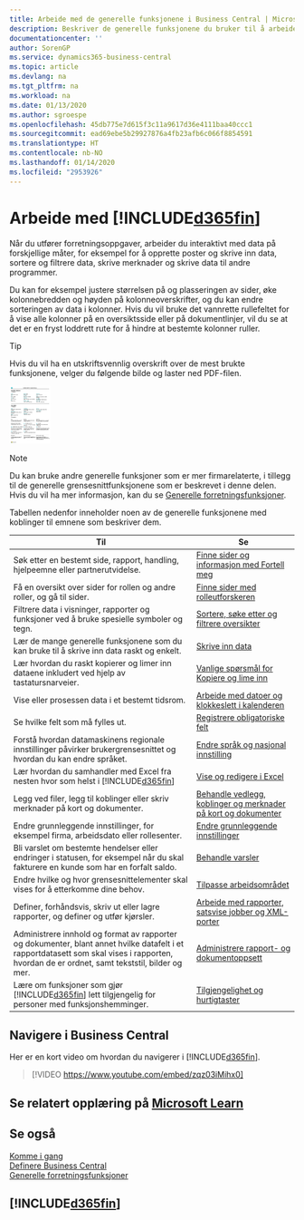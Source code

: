 ```yaml
---
title: Arbeide med de generelle funksjonene i Business Central | Microsoft-dokumentasjon
description: Beskriver de generelle funksjonene du bruker til å arbeide med data i Business Central, for eksempel angi verdier, sortere data og bytte visninger.
documentationcenter: ''
author: SorenGP
ms.service: dynamics365-business-central
ms.topic: article
ms.devlang: na
ms.tgt_pltfrm: na
ms.workload: na
ms.date: 01/13/2020
ms.author: sgroespe
ms.openlocfilehash: 45db775e7d615f3c11a9617d36e4111baa40ccc1
ms.sourcegitcommit: ead69ebe5b29927876a4fb23afb6c066f8854591
ms.translationtype: HT
ms.contentlocale: nb-NO
ms.lasthandoff: 01/14/2020
ms.locfileid: "2953926"
---
```

# <a name="working-with-included365finincludesd365fin_mdmd"></a>Arbeide med [!INCLUDE[d365fin](includes/d365fin_md.md)]
Når du utfører forretningsoppgaver, arbeider du interaktivt med data på forskjellige måter, for eksempel for å opprette poster og skrive inn data, sortere og filtrere data, skrive merknader og skrive data til andre programmer.

Du kan for eksempel justere størrelsen på og plasseringen av sider, øke kolonnebredden og høyden på kolonneoverskrifter, og du kan endre sorteringen av data i kolonner. Hvis du vil bruke det vannrette rullefeltet for å vise alle kolonner på en oversiktsside eller på dokumentlinjer, vil du se at det er en fryst loddrett rute for å hindre at bestemte kolonner ruller.

> [!TIP]
> Hvis du vil ha en utskriftsvennlig overskrift over de mest brukte funksjonene, velger du følgende bilde og laster ned PDF-filen.
>
> [ ![](media/cheat_sheet_inline.png) ](media/cheat_sheet.pdf)

> [!NOTE]
> Du kan bruke andre generelle funksjoner som er mer firmarelaterte, i tillegg til de generelle grensesnittfunksjonene som er beskrevet i denne delen. Hvis du vil ha mer informasjon, kan du se [Generelle forretningsfunksjoner](ui-across-business-areas.md).

Tabellen nedenfor inneholder noen av de generelle funksjonene med koblinger til emnene som beskriver dem.

| Til | Se |
| --- | --- |
|Søk etter en bestemt side, rapport, handling, hjelpeemne eller partnerutvidelse. |[Finne sider og informasjon med Fortell meg](ui-search.md) |
|Få en oversikt over sider for rollen og andre roller, og gå til sider.|[Finne sider med rolleutforskeren](ui-role-explorer.md)|
| Filtrere data i visninger, rapporter og funksjoner ved å bruke spesielle symboler og tegn. |[Sortere, søke etter og filtrere oversikter](ui-enter-criteria-filters.md) |
|Lær de mange generelle funksjonene som du kan bruke til å skrive inn data raskt og enkelt.|[Skrive inn data](ui-enter-data.md)|
|Lær hvordan du raskt kopierer og limer inn dataene inkludert ved hjelp av tastatursnarveier.|[Vanlige spørsmål for Kopiere og lime inn](ui-copy-paste.md)|
| Vise eller prosessen data i et bestemt tidsrom. |[Arbeide med datoer og klokkeslett i kalenderen](ui-enter-date-ranges.md) |
| Se hvilke felt som må fylles ut. |[Registrere obligatoriske felt](ui-mandatory-fields.md) |
|Forstå hvordan datamaskinens regionale innstillinger påvirker brukergrensesnittet og hvordan du kan endre språket.|[Endre språk og nasjonal innstilling](about-locale-language.md)|
|Lær hvordan du samhandler med Excel fra nesten hvor som helst i [!INCLUDE[d365fin](includes/d365fin_md.md)]|[Vise og redigere i Excel](across-work-with-excel.md)|
|Legg ved filer, legg til koblinger eller skriv merknader på kort og dokumenter.|[Behandle vedlegg, koblinger og merknader på kort og dokumenter](ui-how-add-link-to-record.md)|
| Endre grunnleggende innstillinger, for eksempel firma, arbeidsdato eller rollesenter. |[Endre grunnleggende innstillinger](ui-change-basic-settings.md) |
|Bli varslet om bestemte hendelser eller endringer i statusen, for eksempel når du skal fakturere en kunde som har en forfalt saldo.|[Behandle varsler](ui-smart-notifications.md)|
| Endre hvilke og hvor grensesnittelementer skal vises for å etterkomme dine behov.|[Tilpasse arbeidsområdet](ui-personalization-user.md) |
|Definer, forhåndsvis, skriv ut eller lagre rapporter, og definer og utfør kjørsler.|[Arbeide med rapporter, satsvise jobber og XML-porter](ui-work-report.md)|
| Administrere innhold og format av rapporter og dokumenter, blant annet hvilke datafelt i et rapportdatasett som skal vises i rapporten, hvordan de er ordnet, samt tekststil, bilder og mer.|[Administrere rapport- og dokumentoppsett](ui-manage-report-layouts.md) |
|Lære om funksjoner som gjør [!INCLUDE[d365fin](includes/d365fin_md.md)] lett tilgjengelig for personer med funksjonshemminger.|[Tilgjengelighet og hurtigtaster](ui-accessibility.md)|

## <a name="getting-around-in-business-central"></a>Navigere i Business Central
Her er en kort video om hvordan du navigerer i [!INCLUDE[d365fin](includes/d365fin_md.md)].

> [!VIDEO https://www.youtube.com/embed/zqz03iMihx0]

## <a name="see-related-training-at-microsoft-learnlearnpathswork-pro-data-dynamics-365-business-central"></a>Se relatert opplæring på [Microsoft Learn](/learn/paths/work-pro-data-dynamics-365-business-central/)

## <a name="see-also"></a>Se også
[Komme i gang](product-get-started.md)  
[Definere Business Central](setup.md)  
[Generelle forretningsfunksjoner](ui-across-business-areas.md)  

## [!INCLUDE[d365fin](includes/free_trial_md.md)]
